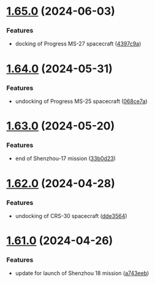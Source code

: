 # [1.65.0](https://github.com/corquaid/international-space-station-APIs/compare/v1.64.0...v1.65.0) (2024-06-03)


### Features

* docking of Progress MS-27 spacecraft ([4397c9a](https://github.com/corquaid/international-space-station-APIs/commit/4397c9a387a3fbe247f63bd292452bc12bf2642e))



# [1.64.0](https://github.com/corquaid/international-space-station-APIs/compare/v1.63.0...v1.64.0) (2024-05-31)


### Features

* undocking of Progress MS-25 spacecraft ([068ce7a](https://github.com/corquaid/international-space-station-APIs/commit/068ce7a16f43fd9e63655435532e082f69300b96))



# [1.63.0](https://github.com/corquaid/international-space-station-APIs/compare/v1.62.0...v1.63.0) (2024-05-20)


### Features

* end of Shenzhou-17 mission ([33b0d23](https://github.com/corquaid/international-space-station-APIs/commit/33b0d23c3c2b7c15d4be5a1a0f312ee442e7f165))



# [1.62.0](https://github.com/corquaid/international-space-station-APIs/compare/v1.61.0...v1.62.0) (2024-04-28)


### Features

* undocking of CRS-30 spacecraft ([dde3564](https://github.com/corquaid/international-space-station-APIs/commit/dde356408adde670f12facb4c2a242fa53bacb63))



# [1.61.0](https://github.com/corquaid/international-space-station-APIs/compare/v1.60.0...v1.61.0) (2024-04-26)


### Features

* update for launch of Shenzhou 18 mission ([a743eeb](https://github.com/corquaid/international-space-station-APIs/commit/a743eebb35383e3d075bf465da69174bf28a5a80))



